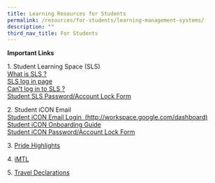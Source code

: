 ```yaml
---
title: Learning Resources for Students
permalink: /resources/for-students/learning-management-systems/
description: ""
third_nav_title: For Students
---
```

**Important Links**

1\. Student Learning Space (SLS)  
[What is SLS ?](https://marsilingsec.moe.edu.sg/?p=6012&preview=true)  
[SLS log in page](https://vle.learning.moe.edu.sg/login)  
[Can’t log in to SLS ?](https://marsilingsec.moe.edu.sg/problems-log-in-to-sls/)  
[Student SLS Password/Account Lock Form](https://go.gov.sg/mss-sls-help)

2\. Student iCON Email  
[Student iCON Email Login  (http://workspace.google.com/dashboard)](https://workspace.google.com/dashboard)  
[Student iCON Onboarding Guide](https://marsilingsec.moe.edu.sg/wp-content/uploads/2021/04/Student-iCON-Onboarding-Guide.pdf)  
[Student iCON Password/Account Lock Form](https://go.gov.sg/mss-icon-help)

3. [Pride Highlights](http://tinyurl.com/MSSpridehighlights2019)

4. [iMTL](https://imtl.moe.edu.sg/cos/o.x?c=/ca7_imtl/user&func=login)

5. [Travel Declarations](https://marsilingsec.moe.edu.sg/travel-declaration/)

[  
](https://marsilingsec.moe.edu.sg/resources/for-students/learning-management-systems/#top)